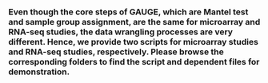 ### Even though the core steps of GAUGE, which are Mantel test and sample group assignment, are the same for microarray and RNA-seq studies, the data wrangling processes are very different. Hence, we provide two scripts for microarray studies and RNA-seq studies, respectively. Please browse the corresponding folders to find the script and dependent files for demonstration. 
